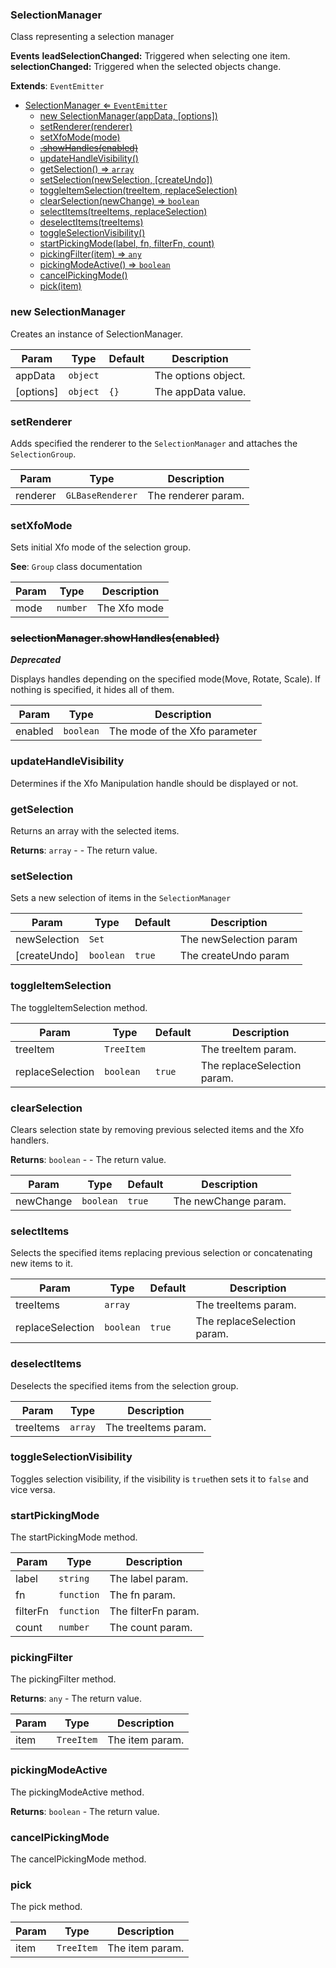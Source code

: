 <a name="SelectionManager"></a>

### SelectionManager 
Class representing a selection manager**Events****leadSelectionChanged:** Triggered when selecting one item.**selectionChanged:** Triggered when the selected objects change.


**Extends**: <code>EventEmitter</code>  

* [SelectionManager ⇐ <code>EventEmitter</code>](#SelectionManager)
    * [new SelectionManager(appData, [options])](#new-SelectionManager)
    * [setRenderer(renderer)](#setRenderer)
    * [setXfoMode(mode)](#setXfoMode)
    * ~~[.showHandles(enabled)](#SelectionManager+showHandles)~~
    * [updateHandleVisibility()](#updateHandleVisibility)
    * [getSelection() ⇒ <code>array</code>](#getSelection)
    * [setSelection(newSelection, [createUndo])](#setSelection)
    * [toggleItemSelection(treeItem, replaceSelection)](#toggleItemSelection)
    * [clearSelection(newChange) ⇒ <code>boolean</code>](#clearSelection)
    * [selectItems(treeItems, replaceSelection)](#selectItems)
    * [deselectItems(treeItems)](#deselectItems)
    * [toggleSelectionVisibility()](#toggleSelectionVisibility)
    * [startPickingMode(label, fn, filterFn, count)](#startPickingMode)
    * [pickingFilter(item) ⇒ <code>any</code>](#pickingFilter)
    * [pickingModeActive() ⇒ <code>boolean</code>](#pickingModeActive)
    * [cancelPickingMode()](#cancelPickingMode)
    * [pick(item)](#pick)

<a name="new_SelectionManager_new"></a>

### new SelectionManager
Creates an instance of SelectionManager.


| Param | Type | Default | Description |
| --- | --- | --- | --- |
| appData | <code>object</code> |  | The options object. |
| [options] | <code>object</code> | <code>{}</code> | The appData value. |

<a name="SelectionManager+setRenderer"></a>

### setRenderer
Adds specified the renderer to the `SelectionManager` and attaches the `SelectionGroup`.



| Param | Type | Description |
| --- | --- | --- |
| renderer | <code>GLBaseRenderer</code> | The renderer param. |

<a name="SelectionManager+setXfoMode"></a>

### setXfoMode
Sets initial Xfo mode of the selection group.


**See**: `Group` class documentation  

| Param | Type | Description |
| --- | --- | --- |
| mode | <code>number</code> | The Xfo mode |

<a name="SelectionManager+showHandles"></a>

### ~~selectionManager.showHandles(enabled)~~
***Deprecated***

Displays handles depending on the specified mode(Move, Rotate, Scale).If nothing is specified, it hides all of them.



| Param | Type | Description |
| --- | --- | --- |
| enabled | <code>boolean</code> | The mode of the Xfo parameter |

<a name="SelectionManager+updateHandleVisibility"></a>

### updateHandleVisibility
Determines if the Xfo Manipulation handle should be displayed or not.


<a name="SelectionManager+getSelection"></a>

### getSelection
Returns an array with the selected items.


**Returns**: <code>array</code> - - The return value.  
<a name="SelectionManager+setSelection"></a>

### setSelection
Sets a new selection of items in the `SelectionManager`



| Param | Type | Default | Description |
| --- | --- | --- | --- |
| newSelection | <code>Set</code> |  | The newSelection param |
| [createUndo] | <code>boolean</code> | <code>true</code> | The createUndo param |

<a name="SelectionManager+toggleItemSelection"></a>

### toggleItemSelection
The toggleItemSelection method.



| Param | Type | Default | Description |
| --- | --- | --- | --- |
| treeItem | <code>TreeItem</code> |  | The treeItem param. |
| replaceSelection | <code>boolean</code> | <code>true</code> | The replaceSelection param. |

<a name="SelectionManager+clearSelection"></a>

### clearSelection
Clears selection state by removing previous selected items and the Xfo handlers.


**Returns**: <code>boolean</code> - - The return value.  

| Param | Type | Default | Description |
| --- | --- | --- | --- |
| newChange | <code>boolean</code> | <code>true</code> | The newChange param. |

<a name="SelectionManager+selectItems"></a>

### selectItems
Selects the specified items replacing previous selection or concatenating new items to it.



| Param | Type | Default | Description |
| --- | --- | --- | --- |
| treeItems | <code>array</code> |  | The treeItems param. |
| replaceSelection | <code>boolean</code> | <code>true</code> | The replaceSelection param. |

<a name="SelectionManager+deselectItems"></a>

### deselectItems
Deselects the specified items from the selection group.



| Param | Type | Description |
| --- | --- | --- |
| treeItems | <code>array</code> | The treeItems param. |

<a name="SelectionManager+toggleSelectionVisibility"></a>

### toggleSelectionVisibility
Toggles selection visibility, if the visibility is `true`then sets it to `false` and vice versa.


<a name="SelectionManager+startPickingMode"></a>

### startPickingMode
The startPickingMode method.



| Param | Type | Description |
| --- | --- | --- |
| label | <code>string</code> | The label param. |
| fn | <code>function</code> | The fn param. |
| filterFn | <code>function</code> | The filterFn param. |
| count | <code>number</code> | The count param. |

<a name="SelectionManager+pickingFilter"></a>

### pickingFilter
The pickingFilter method.


**Returns**: <code>any</code> - The return value.  

| Param | Type | Description |
| --- | --- | --- |
| item | <code>TreeItem</code> | The item param. |

<a name="SelectionManager+pickingModeActive"></a>

### pickingModeActive
The pickingModeActive method.


**Returns**: <code>boolean</code> - The return value.  
<a name="SelectionManager+cancelPickingMode"></a>

### cancelPickingMode
The cancelPickingMode method.


<a name="SelectionManager+pick"></a>

### pick
The pick method.



| Param | Type | Description |
| --- | --- | --- |
| item | <code>TreeItem</code> | The item param. |

